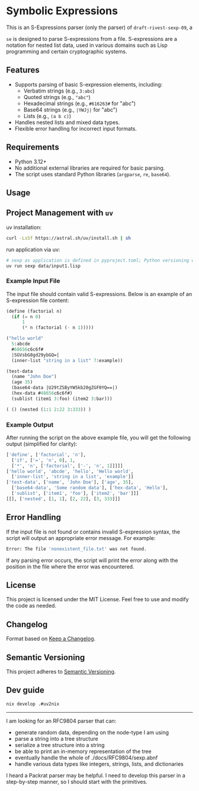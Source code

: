 # Symbolic Expressions

This is an S-Expressions parser (only the parser) of `draft-rivest-sexp-09`, a

`se` is designed to parse S-expressions from a file. S-expressions are a
notation for nested list data, used in various domains such as Lisp programming
and certain cryptographic systems.

## Features

- Supports parsing of basic S-expression elements, including:
  - Verbatim strings (e.g., `3:abc`)
  - Quoted strings (e.g., `"abc"`)
  - Hexadecimal strings (e.g., `#616263#` for "abc")
  - Base64 strings (e.g., `|YWJj|` for "abc")
  - Lists (e.g., `(a b c)`)
- Handles nested lists and mixed data types.
- Flexible error handling for incorrect input formats.

## Requirements

- Python 3.12+
- No additional external libraries are required for basic parsing.
- The script uses standard Python libraries (`argparse`, `re`, `base64`).

## Usage

## Project Management with `uv`

uv installation:

```bash
curl -LsSf https://astral.sh/uv/install.sh | sh
```

run application via uv:

```bash
# sexp as application is defined in pyproject.toml; Python versioning will be handled by uv>=0.4.5.
uv run sexp data/input1.lisp
```

### Example Input File

The input file should contain valid S-expressions. Below is an example
of an S-expression file content:

```lisp
(define (factorial n)
  (if (= n 0)
      1
      (* n (factorial (- n 1)))))

("hello world"
  5:abcde
  #68656c6c6f#
  |SGVsbG8gd29ybGQ=|
  (inner-list "string in a list" 7:example))

(test-data
  (name "John Doe")
  (age 35)
  (base64-data |U29tZSByYW5kb20gZGF0YQ==|)
  (hex-data #48656c6c6f#)
  (sublist (item1 3:foo) (item2 3:bar)))

( () (nested (1:1 2:22 3:333)) )
```

### Example Output

After running the script on the above example file, you will get the
following output (simplified for clarity):

```python
['define', ['factorial', 'n'],
  ['if', ['=', 'n', 0], 1,
  ['*', 'n', ['factorial', ['-', 'n', 1]]]]]
['hello world', 'abcde', 'hello', 'Hello world',
  ['inner-list', 'string in a list', 'example']]
['test-data', ['name', 'John Doe'], ['age', 35],
  ['base64-data', 'Some random data'], ['hex-data', 'Hello'],
  ['sublist', ['item1', 'foo'], ['item2', 'bar']]]
[[], ['nested', [1, 1], [2, 22], [3, 333]]]
```

## Error Handling

If the input file is not found or contains invalid S-expression syntax,
the script will output an appropriate error message. For example:

```bash
Error: The file 'nonexistent_file.txt' was not found.
```

If any parsing error occurs, the script will print the error along
with the position in the file where the error was encountered.

## License

This project is licensed under the MIT License. Feel free to use
and modify the code as needed.

## Changelog

Format based on [Keep a Changelog](https://keepachangelog.com/en/1.1.0/).

## Semantic Versioning

This project adheres to [Semantic Versioning](https://semver.org/spec/v2.0.0.html).

## Dev guide

```bash
nix develop .#uv2nix
```

---

I am looking for an RFC9804 parser that can:

- generate random data, depending on the node-type I am using
- parse a string into a tree structure
- serialize a tree structure into a string
- be able to print an in-memory representation of the tree
- eventually handle the whole of ./docs/RFC9804/sexp.abnf
- handle various data types like integers, strings, lists, and dictionaries

I heard a Packrat parser may be helpful. I need to develop this parser in a step-by-step manner, so I should start with the primitives.
